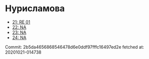 # Нурисламова
- [21: RE 01](21.md)
- [22: NA](22.md)
- [23: NA](23.md)
- [24: NA](24.md)

Commit: 2b5da4656868546478d6e0ddf97fffc16497ed2e
 fetched at: 20201021-014738
